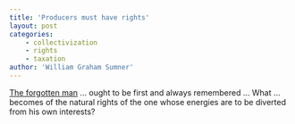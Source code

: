```yaml
---
title: 'Producers must have rights'
layout: post
categories:
    - collectivization
    - rights
    - taxation
author: 'William Graham Sumner'
---
```


[The forgotten man](https://www.gregraven.website/the-forgotten-man/) … ought to be first and always remembered … What … becomes of the natural rights of the one whose energies are to be diverted from his own interests?